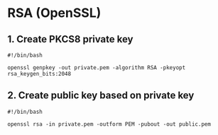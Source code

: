 # RSA (OpenSSL)
## 1. Create PKCS8 private key
```shell script
#!/bin/bash

openssl genpkey -out private.pem -algorithm RSA -pkeyopt rsa_keygen_bits:2048
```

## 2. Create public key based on private key
```shell script
#!/bin/bash

openssl rsa -in private.pem -outform PEM -pubout -out public.pem
```